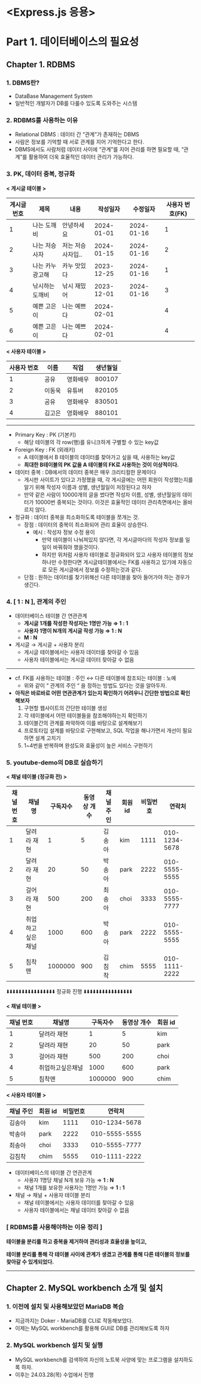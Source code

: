 # <Express.js 응용>

# Part 1. 데이터베이스의 필요성

## Chapter 1. RDBMS

### 1. DBMS란?

- DataBase Management System
- 일반적인 개발자가 DB를 다룰수 있도록 도와주는 시스템

### 2. RDBMS를 사용하는 이유

- Relational DBMS : 데이터 간 “관계”가 존재하는 DBMS
- 사람은 정보를 기억할 때 서로 관계를 지어 기억한다고 한다.
- DBMS에서도 사람처럼 데이터 사이에 “관계”를 지어 관리를 하면 필요할 때, “관계”를 활용하여 더욱
효율적인 데이터 관리가 가능하다.

### 3. PK, 데이터 중복, 정규화

**< 게시글 테이블 >**

| 게시글 번호 | 제목 | 내용 | 작성일자 | 수정일자 | 사용자 번호(FK) |
| --- | --- | --- | --- | --- | --- |
| 1 | 나는 도깨비 | 안녕하세요 | 2024-01-01 | 2024-01-16 | 1 |
| 2 | 나는 저승사자 | 저는 저승사자입.. | 2024-01-15 | 2024-01-16 | 2 |
| 3 | 나는 카누 광고해 | 카누 맛있다 | 2023-12-25 | 2024-01-16 | 1 |
| 4 | 낚시하는 도깨비 | 낚시 재밌어 | 2023-12-01 | 2024-01-16 | 3 |
| 5 | 예쁜 고은이 | 나는 예쁘다 | 2024-02-01 |  | 4 |
| 6 | 예쁜 고은이 | 나는 예쁘다 | 2024-02-01 |  | 4 |

**< 사용자 테이블 >**

| 사용자 번호 | 이름 | 직업 | 생년월일 |
| --- | --- | --- | --- |
| 1 | 공유 | 영화배우 | 800107 |
| 2 | 이동욱 | 유튜버 | 820105 |
| 3 | 공유 | 영화배우 | 830501 |
| 4 | 김고은 | 영화배우 | 880101 |

---

- Primary Key : PK (기본키)
    - 해당 테이블의 각 row(행)를 유니크하게 구별할 수 있는 key값
- Foreign Key : FK (외래키)
    - A 테이블에서 B 테이블의 데이터를 찾아가고 싶을 때, 사용하는 key값
    - **최대한 B테이블의 PK 값을 A 테이블의 FK로 사용하는 것이 이상적이다.**
- 데이터 중복 : DB에서의 데이터 중복은 매우 크리티컬한 문제이다
    - 게시판 사이트가 있다고 가정했을 때, 각 게시글에는 어떤 회원이 작성했는지를 알기 위해 
    작성자 이름과 성별, 생년월일이 저장된다고 하자
    - 만약 같은 사람이 10000개의 글을 썼다면 작성자 이름, 성별, 생년월일의 데이터가 10000번 중복되는 것이다. 이것은 효율적인 데이터 관리측면에서는 올바르지 않다.
- 정규화 : 데이터 중복을 최소화하도록 테이블을 쪼개는 것.
    - 장점 : 데이터의 중복이 최소화되어 관리 효율이 상승한다.
        - 예시 : 작성자 정보 수정 용이
            - 만약 테이블이 나눠져있지 않다면, 각 게시글마다의 작성자 정보를 일일이 바꿔줘야 했을것이다.
            - 하지만 위처럼 사용자 테이블로 정규화되어 있고 사용자 테이블의 정보 하나만 수정한다면
            게시글테이블에서는 FK를 사용하고 있기에 자동으로 모든 게시글에서 정보를 수정하는것과 같다.
    - 단점 : 원하는 데이터를 찾기위해선 다른 테이블을 찾아 들어가야 하는 경우가 생긴다.

### 4. [ 1 : N ], 관계의 주인

- 데이터베이스 테이블 간 연관관계
    - **게시글 1개를 작성한 작성자는 1명만 가능 ⇒ 1 : 1**
    - **사용자 1명이 N개의 게시글 작성 가능 ⇒ 1 : N**
    - **M : N**
- 게시글 → 게시글 + 사용자 분리
    - 게시글 테이블에서는 사용자 데이터를 찾아갈 수 있음
    - 사용자 테이블에서는 게시글 데이터 찾아갈 수 없음

---

- cf. FK를 사용하는 테이블 : 주인 ↔ 다른 테이블에 참조되는 테이블 : 노예
    - 위와 같이 “ 관계의 주인 “ 을 정하는 방법도 있다는 것을 알아두자.
- **아직은 바로바로 어떤 연관관계가 있는지 확인하기 어려우니 간단한 방법으로 확인해보자**
    1. 구현할 웹사이트의 간단한 테이블 생성
    2. 각 테이블에서 어떤 테이블들을 참조해야하는지 확인하기
    3. 테이블간의 관계를 파악하여 이를 바탕으로 설계해보기
    4. 프로토타입 설계를 바탕으로 구현해보고, SQL 작업을 해나가면서 개선이 필요하면 설계 고치기
    5. 1~4번을 반복하며 완성도와 효율성이 높은 서비스 구현하기

### 5. youtube-demo의 DB로 실습하기

**< 채널 테이블 (정규화 전) >**

| 채널 번호 | 채널명 | 구독자수 | 동영상 개수 | 채널 주인 | 회원 id | 비밀번호 | 연락처 |
| --- | --- | --- | --- | --- | --- | --- | --- |
| 1 | 달려라 재현 | 1 | 5 | 김송아 | kim | 1111 | 010-1234-5678 |
| 2 | 달려라 재현 | 20 | 50 | 박송아 | park | 2222 | 010-5555-5555 |
| 3 | 걸어라 재현 | 500 | 200 | 최송아 | choi | 3333 | 010-5555-7777 |
| 4 | 취업하고싶은채널 | 1000 | 600 | 박송아 | park | 2222 | 010-5555-5555 |
| 5 | 침착맨 | 1000000 | 900 | 김침착 | chim | 5555 | 010-1111-2222 |

⬇️⬇️⬇️⬇️⬇️⬇️⬇️⬇️⬇️⬇️⬇️⬇️⬇️⬇️⬇️⬇️ 정규화 진행️ ⬇️⬇️⬇️⬇️⬇️⬇️⬇️⬇️⬇️⬇️⬇️⬇️⬇️⬇️⬇️⬇️

**<  채널 테이블 >**

| 채널 번호 | 채널명 | 구독자수 | 동영상 개수 | 회원 id |
| --- | --- | --- | --- | --- |
| 1 | 달려라 재현 | 1 | 5 | kim |
| 2 | 달려라 재현 | 20 | 50 | park |
| 3 | 걸어라 재현 | 500 | 200 | choi |
| 4 | 취업하고싶은채널 | 1000 | 600 | park |
| 5 | 침착맨 | 1000000 | 900 | chim |

**< 사용자 테이블 >**

| 채널 주인 | 회원 id | 비밀번호 | 연락처 |
| --- | --- | --- | --- |
| 김송아 | kim | 1111 | 010-1234-5678 |
| 박송아 | park | 2222 | 010-5555-5555 |
| 최송아 | choi | 3333 | 010-5555-7777 |
| 김침착 | chim | 5555 | 010-1111-2222 |
- 데이터베이스의 테이블 간 연관관계
    - 사용자 1명당 채널 N개 보유 가능 ⇒ **1 : N**
    - 채널 1개를 보유한 사용자는 1명만 가능 ⇒ **1 : 1**
- 채널 → 채널 + 사용자 테이블 분리
    - 채널 테이블에서는 사용자 데이터를 찾아갈 수 있음
    - 사용자 테이블에서는 채널 데이터 찾아갈 수 없음

### [ RDBMS를 사용해야하는 이유 정리 ]

**테이블을 분리를 하고 중복을 제거하여 관리성과 효율성을 높이고,**

**테이블 분리를 통해 각 테이블 사이에 관계가 생겼고 관계를 통해 다른 테이블의 정보를 찾아갈 수 있게되었다.**

---

## Chapter 2. MySQL workbench 소개 및 설치

### 1. 이전에 설치 및 사용해보았던 MariaDB 복습

- 지금까지는 Doker - MariaDB를 CLI로 작동해보았다.
- 이제는 MySQL workbench를 활용해 GUI로 DB를 관리해보도록 하자

### 2. MySQL workbench 설치 및 실행

- MySQL workbench를 검색하여 자신의 노트북 사양에 맞는 프로그램을 설치하도록 하자.
- 이후는 24.03.28(목) 수업에서 진행